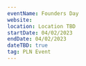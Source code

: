 ```yaml
---
eventName: Founders Day
website: 
location: Location TBD
startDate: 04/02/2023
endDate: 04/02/2023
dateTBD: true
tag: PLN Event
---
```

